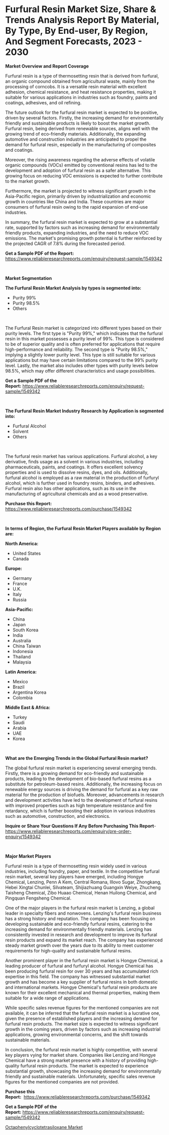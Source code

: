 <p><h1>Furfural Resin Market Size, Share & Trends Analysis Report By Material, By Type, By End-user, By Region, And Segment Forecasts, 2023 - 2030</h1></p><p><strong>Market Overview and Report Coverage</strong></p>
<p><p>Furfural resin is a type of thermosetting resin that is derived from furfural, an organic compound obtained from agricultural waste, mainly from the processing of corncobs. It is a versatile resin material with excellent adhesion, chemical resistance, and heat resistance properties, making it suitable for various applications in industries such as foundry, paints and coatings, adhesives, and oil refining.</p><p>The future outlook for the furfural resin market is expected to be positive, driven by several factors. Firstly, the increasing demand for environmentally friendly and sustainable products is likely to boost the market growth. Furfural resin, being derived from renewable sources, aligns well with the growing trend of eco-friendly materials. Additionally, the expanding automotive and construction industries are anticipated to propel the demand for furfural resin, especially in the manufacturing of composites and coatings.</p><p>Moreover, the rising awareness regarding the adverse effects of volatile organic compounds (VOCs) emitted by conventional resins has led to the development and adoption of furfural resin as a safer alternative. This growing focus on reducing VOC emissions is expected to further contribute to the market growth.</p><p>Furthermore, the market is projected to witness significant growth in the Asia-Pacific region, primarily driven by industrialization and economic growth in countries like China and India. These countries are major consumers of furfural resin owing to the rapid expansion of end-use industries.</p><p>In summary, the furfural resin market is expected to grow at a substantial rate, supported by factors such as increasing demand for environmentally friendly products, expanding industries, and the need to reduce VOC emissions. The market's promising growth potential is further reinforced by the projected CAGR of 7.8% during the forecasted period.</p></p>
<p><strong>Get a Sample PDF of the Report:</strong> <a href="https://www.reliableresearchreports.com/enquiry/request-sample/1549342">https://www.reliableresearchreports.com/enquiry/request-sample/1549342</a></p>
<p>&nbsp;</p>
<p><strong>Market Segmentation</strong></p>
<p><strong>The Furfural Resin Market Analysis by types is segmented into:</strong></p>
<p><ul><li>Purity 99%</li><li>Purity 98.5%</li><li>Others</li></ul></p>
<p>&nbsp;</p>
<p><p>The Furfural Resin market is categorized into different types based on their purity levels. The first type is "Purity 99%," which indicates that the furfural resin in this market possesses a purity level of 99%. This type is considered to be of superior quality and is often preferred for applications that require high-performance and reliability. The second type is "Purity 98.5%," implying a slightly lower purity level. This type is still suitable for various applications but may have certain limitations compared to the 99% purity level. Lastly, the market also includes other types with purity levels below 98.5%, which may offer different characteristics and usage possibilities.</p></p>
<p><strong>Get a Sample PDF of the Report:</strong>&nbsp;<a href="https://www.reliableresearchreports.com/enquiry/request-sample/1549342">https://www.reliableresearchreports.com/enquiry/request-sample/1549342</a></p>
<p>&nbsp;</p>
<p><strong>The Furfural Resin Market Industry Research by Application is segmented into:</strong></p>
<p><ul><li>Furfural Alcohol</li><li>Solvent</li><li>Others</li></ul></p>
<p>&nbsp;</p>
<p><p>The furfural resin market has various applications. Furfural alcohol, a key derivative, finds usage as a solvent in various industries, including pharmaceuticals, paints, and coatings. It offers excellent solvency properties and is used to dissolve resins, dyes, and oils. Additionally, furfural alcohol is employed as a raw material in the production of furfuryl alcohol, which is further used in foundry resins, binders, and adhesives. Furfural resin also has other applications, such as its use in the manufacturing of agricultural chemicals and as a wood preservative.</p></p>
<p><strong>Purchase this Report:</strong>&nbsp; <a href="https://www.reliableresearchreports.com/purchase/1549342">https://www.reliableresearchreports.com/purchase/1549342</a></p>
<p>&nbsp;</p>
<p><strong>In terms of Region, the Furfural Resin Market Players available by Region are:</strong></p>
<p>
    <p> <strong> North America: </strong>
        <ul>
            <li>United States</li>
            <li>Canada</li>
        </ul>
        </p> 
    <p> <strong> Europe: </strong>
        <ul>
            <li>Germany</li>
            <li>France</li>
            <li>U.K.</li>
            <li>Italy</li>
            <li>Russia</li>
        </ul>
        </p> 
    <p> <strong> Asia-Pacific: </strong>
        <ul>
            <li>China</li>
            <li>Japan</li>
            <li>South Korea</li>
            <li>India</li>
            <li>Australia</li>
            <li>China Taiwan</li>
            <li>Indonesia</li>
            <li>Thailand</li>
            <li>Malaysia</li>
        </ul>
        </p> 
    <p> <strong> Latin America: </strong>
        <ul>
            <li>Mexico</li>
            <li>Brazil</li>
            <li>Argentina Korea</li>
            <li>Colombia</li>
        </ul>
        </p> 
    <p> <strong> Middle East & Africa: </strong>
        <ul>
            <li>Turkey</li>
            <li>Saudi</li>
            <li>Arabia</li>
            <li>UAE</li>
            <li>Korea</li>
        </ul>
    </p>
    </p>
<p>&nbsp;</p>
<p><strong>What are the Emerging Trends in the Global Furfural Resin market?</strong></p>
<p><p>The global furfural resin market is experiencing several emerging trends. Firstly, there is a growing demand for eco-friendly and sustainable products, leading to the development of bio-based furfural resins as a substitute for petroleum-based resins. Additionally, the increasing focus on renewable energy sources is driving the demand for furfural as a key raw material for the production of biofuels. Moreover, advancements in research and development activities have led to the development of furfural resins with improved properties such as high temperature resistance and fire retardancy, which is further boosting their adoption in various industries such as automotive, construction, and electronics.</p></p>
<p><strong>Inquire or Share Your Questions If Any Before Purchasing This Report</strong>- <a href="https://www.reliableresearchreports.com/enquiry/pre-order-enquiry/1549342">https://www.reliableresearchreports.com/enquiry/pre-order-enquiry/1549342</a></p>
<p>&nbsp;</p>
<p><strong>Major Market Players</strong></p>
<p><p>Furfural resin is a type of thermosetting resin widely used in various industries, including foundry, paper, and textile. In the competitive furfural resin market, several key players have emerged, including Hongye Chemical, Lenzing, Penn A Kem, Central Romana, Illovo Sugar, Zhongkang, Hebei Xingtai Chunlei, Silvateam, Shijiazhuang Guangxin Weiye, Zhucheng Taisheng Chemical, Zibo Huaao Chemical, Henan Huilong Chemical, and Pingquan Fengsheng Chemical.</p><p>One of the major players in the furfural resin market is Lenzing, a global leader in specialty fibers and nonwovens. Lenzing's furfural resin business has a strong history and reputation. The company has been focusing on developing sustainable and eco-friendly furfural resins, catering to the increasing demand for environmentally friendly materials. Lenzing has consistently invested in research and development to improve its furfural resin products and expand its market reach. The company has experienced steady market growth over the years due to its ability to meet customer requirements for high-quality and sustainable furfural resins.</p><p>Another prominent player in the furfural resin market is Hongye Chemical, a leading producer of furfural and furfuryl alcohol. Hongye Chemical has been producing furfural resin for over 30 years and has accumulated rich expertise in this field. The company has witnessed substantial market growth and has become a key supplier of furfural resins in both domestic and international markets. Hongye Chemical's furfural resin products are known for their excellent mechanical and thermal properties, making them suitable for a wide range of applications.</p><p>While specific sales revenue figures for the mentioned companies are not available, it can be inferred that the furfural resin market is a lucrative one, given the presence of established players and the increasing demand for furfural resin products. The market size is expected to witness significant growth in the coming years, driven by factors such as increasing industrial applications, growing environmental concerns, and the shift towards sustainable materials.</p><p>In conclusion, the furfural resin market is highly competitive, with several key players vying for market share. Companies like Lenzing and Hongye Chemical have a strong market presence with a history of providing high-quality furfural resin products. The market is expected to experience substantial growth, showcasing the increasing demand for environmentally friendly and sustainable materials. Unfortunately, specific sales revenue figures for the mentioned companies are not provided.</p></p>
<p><strong>Purchase this Report:</strong>&nbsp;&nbsp;<a href="https://www.reliableresearchreports.com/purchase/1549342">https://www.reliableresearchreports.com/purchase/1549342</a></p>
<p></p>
<p><strong>Get a Sample PDF of the Report:</strong>&nbsp;<a href="https://www.reliableresearchreports.com/enquiry/request-sample/1549342">https://www.reliableresearchreports.com/enquiry/request-sample/1549342</a></p>
<p><p><a href="https://github.com/RichRobinson5/Market-Research-Report-List-2/blob/main/octaphenylcyclotetrasiloxane-market.md">Octaphenylcyclotetrasiloxane Market</a></p></p>